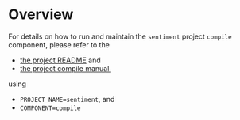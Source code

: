 # Overview

For details on how to run and maintain the `sentiment` project `compile` component, please refer
to the
- [the project README](../README.md) and
- [the project compile manual.](../../manuals/02_compile.md)

using

- `PROJECT_NAME=sentiment`, and
- `COMPONENT=compile`
